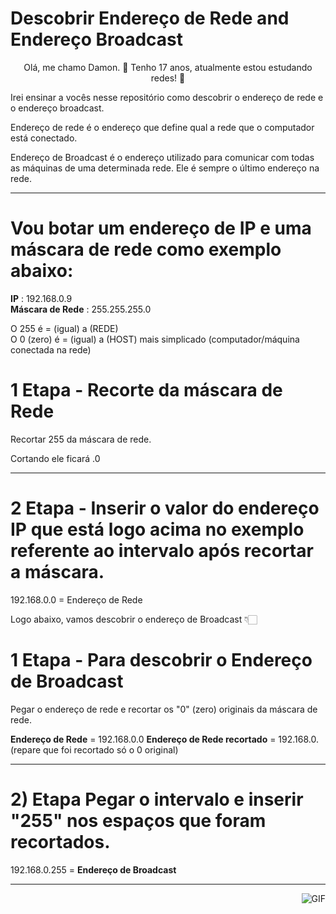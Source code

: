# Descobrir Endereço de Rede and Endereço Broadcast

<p align="center"> Olá, me chamo Damon. 👋 
Tenho 17 anos, atualmente estou estudando redes! 📡 </p>

Irei ensinar a vocês nesse repositório como descobrir o endereço de rede e o endereço broadcast.

Endereço de rede é o endereço que define qual a rede que o computador está conectado.

Endereço de Broadcast é o endereço utilizado para comunicar com todas as máquinas de uma determinada rede. Ele é sempre o último endereço na rede. <hr>

# Vou botar um endereço de IP e uma máscara de rede como exemplo abaixo:
**IP** : 192.168.0.9 <br>
**Máscara de Rede** : 255.255.255.0

O 255 é = (igual) a (REDE) <br>
O 0 (zero) é = (igual) a (HOST) mais simplicado (computador/máquina conectada na rede)

# **1 Etapa** - Recorte da máscara de Rede

Recortar 255 da máscara de rede.

Cortando ele ficará .0 <hr>

# **2 Etapa** - Inserir o valor do endereço IP que está logo acima no exemplo referente ao intervalo após recortar a máscara.

192.168.0.0 = Endereço de Rede

Logo abaixo, vamos descobrir o endereço de Broadcast 👇🏻 

# **1 Etapa** - Para descobrir o Endereço de Broadcast

Pegar o endereço de rede e recortar os "0" (zero) originais da máscara de rede.

**Endereço de Rede** = 192.168.0.0
**Endereço de Rede recortado** = 192.168.0. (repare que foi recortado só o 0 original) <hr>

# **2) Etapa** Pegar o intervalo e inserir "255" nos espaços que foram recortados.

192.168.0.255 = **Endereço de Broadcast** <hr>
<img align="right" alt="GIF" src="https://images.app.goo.gl/dTpZgg8yArmZqJu89"/>
